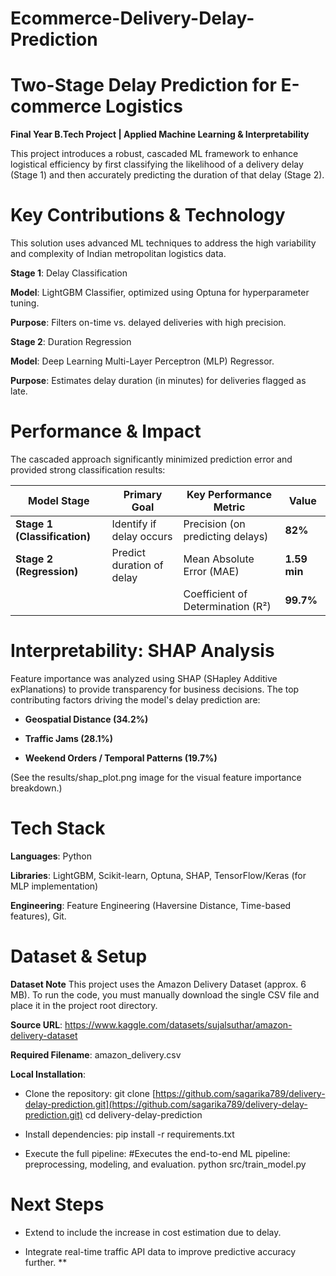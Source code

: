 # Ecommerce-Delivery-Delay-Prediction
# Two-Stage Delay Prediction for E-commerce Logistics
**Final Year B.Tech Project | Applied Machine Learning & Interpretability**

This project introduces a robust, cascaded ML framework to enhance logistical efficiency by first classifying the likelihood of a delivery delay (Stage 1) and then accurately predicting the duration of that delay (Stage 2).

# Key Contributions & Technology
This solution uses advanced ML techniques to address the high variability and complexity of Indian metropolitan logistics data.

**Stage 1**: Delay Classification

**Model**: LightGBM Classifier, optimized using Optuna for hyperparameter tuning.

**Purpose**: Filters on-time vs. delayed deliveries with high precision.


**Stage 2**: Duration Regression

**Model**: Deep Learning Multi-Layer Perceptron (MLP) Regressor.

**Purpose**: Estimates delay duration (in minutes) for deliveries flagged as late.

# Performance & Impact
The cascaded approach significantly minimized prediction error and provided strong classification results:

| **Model Stage**            | **Primary Goal**              | **Key Performance Metric**       | **Value** |
|-----------------------------|-------------------------------|----------------------------------|-----------|
| **Stage 1 (Classification)** | Identify if delay occurs      | Precision (on predicting delays) | **82%**   |
| **Stage 2 (Regression)**    | Predict duration of delay     | Mean Absolute Error (MAE)        | **1.59 min** |
|                             |                               | Coefficient of Determination (R²)| **99.7%** |


# Interpretability: SHAP Analysis
Feature importance was analyzed using SHAP (SHapley Additive exPlanations) to provide transparency for business decisions. The top contributing factors driving the model's delay prediction are:

* **Geospatial Distance (34.2%)**

* **Traffic Jams (28.1%)**

* **Weekend Orders / Temporal Patterns (19.7%)**

(See the results/shap_plot.png image for the visual feature importance breakdown.)

# Tech Stack
**Languages**: Python

**Libraries**: LightGBM, Scikit-learn, Optuna, SHAP, TensorFlow/Keras (for MLP implementation)

**Engineering**: Feature Engineering (Haversine Distance, Time-based features), Git.

# Dataset & Setup
**Dataset Note**
This project uses the Amazon Delivery Dataset (approx. 6 MB). To run the code, you must manually download the single CSV file and place it in the project root directory.

**Source URL**: https://www.kaggle.com/datasets/sujalsuthar/amazon-delivery-dataset

**Required Filename**: amazon_delivery.csv

**Local Installation**:

* Clone the repository:
git clone [https://github.com/sagarika789/delivery-delay-prediction.git](https://github.com/sagarika789/delivery-delay-prediction.git)
cd delivery-delay-prediction

* Install dependencies:
pip install -r requirements.txt

* Execute the full pipeline:
#Executes the end-to-end ML pipeline: preprocessing, modeling, and evaluation.
python src/train_model.py



# Next Steps
* Extend to include the increase in cost estimation due to delay.

* Integrate real-time traffic API data to improve predictive accuracy further.
**
